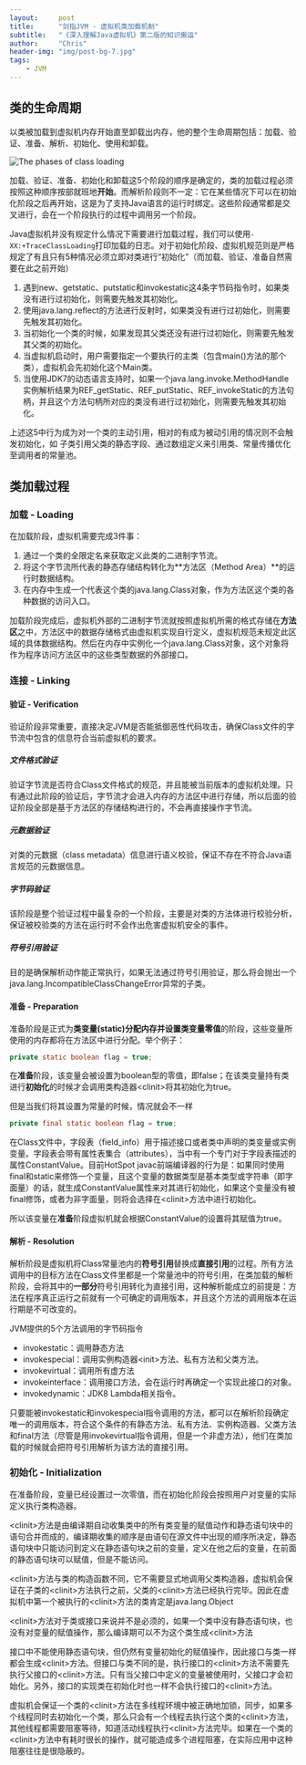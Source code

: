 ```yaml
---
layout:     post
title:      "剑指JVM - 虚拟机类加载机制"
subtitle:   "《深入理解Java虚拟机》第二版的知识搬运"
author:     "Chris"
header-img: "img/post-bg-7.jpg"
tags:
    - JVM
---
```



## 类的生命周期

以类被加载到虚拟机内存开始直至卸载出内存，他的整个生命周期包括：加载、验证、准备、解析、初始化、使用和卸载。

![The phases of class loading](http://www.techjava.de/wp-content/uploads/JavaClassLoading/clphases.gif)

加载、验证、准备、初始化和卸载这5个阶段的顺序是确定的，类的加载过程必须按照这种顺序按部就班地**开始**。而解析阶段则不一定：它在某些情况下可以在初始化阶段之后再开始，这是为了支持Java语言的运行时绑定。这些阶段通常都是交叉进行，会在一个阶段执行的过程中调用另一个阶段。

Java虚拟机并没有规定什么情况下需要进行加载过程，我们可以使用`-XX:+TraceClassLoading`打印加载的日志。对于初始化阶段、虚拟机规范则是严格规定了有且只有5种情况必须立即对类进行“初始化”（而加载、验证、准备自然需要在此之前开始）

1. 遇到new、getstatic、putstatic和invokestatic这4条字节码指令时，如果类没有进行过初始化，则需要先触发其初始化。
2. 使用java.lang.reflect的方法进行反射时，如果类没有进行过初始化，则需要先触发其初始化。
3. 当初始化一个类的时候，如果发现其父类还没有进行过初始化，则需要先触发其父类的初始化。
4. 当虚拟机启动时，用户需要指定一个要执行的主类（包含main()方法的那个类），虚拟机会先初始化这个Main类。
5. 当使用JDK7的动态语言支持时，如果一个java.lang.invoke.MethodHandle实例解析结果为REF_getStatic、REF_putStatic、REF_invokeStatic的方法句柄，并且这个方法句柄所对应的类没有进行过初始化，则需要先触发其初始化。

上述这5中行为成为对一个类的主动引用，相对的有成为被动引用的情况则不会触发初始化，如 子类引用父类的静态字段、通过数组定义来引用类、常量传播优化至调用者的常量池。

## 类加载过程

### 加载 - Loading

在加载阶段，虚拟机需要完成3件事：

1. 通过一个类的全限定名来获取定义此类的二进制字节流。
2. 将这个字节流所代表的静态存储结构转化为**方法区（Method Area）**的运行时数据结构。
3. 在内存中生成一个代表这个类的java.lang.Class对象，作为方法区这个类的各种数据的访问入口。

加载阶段完成后，虚拟机外部的二进制字节流就按照虚拟机所需的格式存储在**方法区**之中，方法区中的数据存储格式由虚拟机实现自行定义，虚拟机规范未规定此区域的具体数据结构。然后在内存中实例化一个java.lang.Class对象，这个对象将作为程序访问方法区中的这些类型数据的外部接口。

### 连接 - Linking

#### 验证 - Verification

验证阶段非常重要，直接决定JVM是否能抵御恶性代码攻击，确保Class文件的字节流中包含的信息符合当前虚拟机的要求。

##### 文件格式验证

验证字节流是否符合Class文件格式的规范，并且能被当前版本的虚拟机处理。只有通过此阶段的验证后，字节流才会进入内存的方法区中进行存储，所以后面的验证阶段全部是基于方法区的存储结构进行的，不会再直接操作字节流。

##### 元数据验证

对类的元数据（class metadata）信息进行语义校验，保证不存在不符合Java语言规范的元数据信息。

##### 字节码验证

该阶段是整个验证过程中最复杂的一个阶段，主要是对类的方法体进行校验分析，保证被校验类的方法在运行时不会作出危害虚拟机安全的事件。

##### 符号引用验证

目的是确保解析动作能正常执行，如果无法通过符号引用验证，那么将会抛出一个java.lang.IncompatibleClassChangeError异常的子类。

#### 准备 - Preparation

准备阶段是正式为**类变量(static)**分配内存并设置类变量**零值**的阶段，这些变量所使用的内存都将在方法区中进行分配。举个例子：

```java
private static boolean flag = true;
```

在**准备**阶段，该变量会被设置为boolean型的零值，即false；在该类变量持有类进行**初始化**的时候才会调用类构造器\<clinit>将其初始化为true。

但是当我们将其设置为常量的时候，情况就会不一样

```java
private final static boolean flag = true;
```

在Class文件中，字段表（field_info）用于描述接口或者类中声明的类变量或实例变量。字段表会带有属性表集合（attributes），当中有一个专门对于字段表描述的属性ConstantValue。目前HotSpot javac前端编译器的行为是：如果同时使用final和static来修饰一个变量，且这个变量的数据类型是基本类型或字符串（即字面量）的话，就生成ConstantValue属性来对其进行初始化，如果这个变量没有被final修饰，或者为非字面量，则将会选择在\<clinit>方法中进行初始化。

所以该变量在**准备**阶段虚拟机就会根据ConstantValue的设置将其赋值为true。

#### 解析 - Resolution

解析阶段是虚拟机将Class常量池内的**符号引用**替换成**直接引用**的过程。所有方法调用中的目标方法在Class文件里都是一个常量池中的符号引用，在类加载的解析阶段，会将其中的**一部分**符号引用转化为直接引用，这种解析能成立的前提是：方法在程序真正运行之前就有一个可确定的调用版本，并且这个方法的调用版本在运行期是不可改变的。

JVM提供的5个方法调用的字节码指令

- invokestatic：调用静态方法
- invokespecial：调用实例构造器\<init>方法、私有方法和父类方法。
- invokevirtual：调用所有虚方法
- invokeinterface：调用接口方法，会在运行时再确定一个实现此接口的对象。
- invokedynamic：JDK8 Lambda相关指令。

只要能被invokestatic和invokespecial指令调用的方法，都可以在解析阶段确定唯一的调用版本，符合这个条件的有静态方法、私有方法、实例构造器、父类方法和final方法（尽管是用invokevirtual指令调用，但是一个非虚方法），他们在类加载的时候就会把符号引用解析为该方法的直接引用。

### 初始化 - Initialization

在准备阶段，变量已经设置过一次零值，而在初始化阶段会按照用户对变量的实际定义执行类构造器。

\<clinit>方法是由编译期自动收集类中的所有类变量的赋值动作和静态语句块中的语句合并而成的，编译期收集的顺序是由语句在源文件中出现的顺序所决定，静态语句块中只能访问到定义在静态语句块之前的变量，定义在他之后的变量，在前面的静态语句块可以赋值，但是不能访问。

\<clinit>方法与类的构造函数不同，它不需要显式地调用父类构造器，虚拟机会保证在子类的\<clinit>方法执行之前，父类的\<clinit>方法已经执行完毕。因此在虚拟机中第一个被执行的\<clinit>方法的类肯定是java.lang.Object

\<clinit>方法对于类或接口来说并不是必须的，如果一个类中没有静态语句块，也没有对变量的赋值操作，那么编译期可以不为这个类生成\<clinit>方法

接口中不能使用静态语句块，但仍然有变量初始化的赋值操作，因此接口与类一样都会生成\<clinit>方法。但接口与类不同的是，执行接口的\<clinit>方法不需要先执行父接口的\<clinit>方法。只有当父接口中定义的变量被使用时，父接口才会初始化。另外，接口的实现类在初始化时也一样不会执行接口的\<clinit>方法。

虚拟机会保证一个类的\<clinit>方法在多线程环境中被正确地加锁，同步，如果多个线程同时去初始化一个类，那么只会有一个线程去执行这个类的\<clinit>方法，其他线程都需要阻塞等待，知道活动线程执行\<clinit>方法完毕。如果在一个类的\<clinit>方法中有耗时很长的操作，就可能造成多个进程阻塞，在实际应用中这种阻塞往往是很隐蔽的。